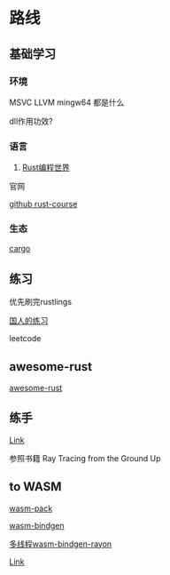 # 路线

## 基础学习

### 环境

MSVC LLVM mingw64 都是什么

dll作用功效?
### 语言

1. [Rust编程世界](https://course.rs/into-rust.html)

官网

[github rust-course](https://github.com/sunface/rust-course)


### 生态


[cargo](https://doc.rust-lang.org/cargo/getting-started/index.html)


## 练习

优先刷完rustlings

[国人的练习](https://zh.practice.rs/why-exercise.html)

leetcode

## awesome-rust

[awesome-rust](https://github.com/rust-unofficial/awesome-rust)

## 练手

[Link](https://www.zhihu.com/question/34665842)

参照书籍 Ray Tracing from the Ground Up

## to WASM

[wasm-pack](https://github.com/rustwasm/wasm-pack)

[wasm-bindgen](https://github.com/rustwasm/wasm-bindgen)

[多线程wasm-bindgen-rayon](https://github.com/GoogleChromeLabs/wasm-bindgen-rayon)

[Link](https://rustwasm.github.io/docs/book/)